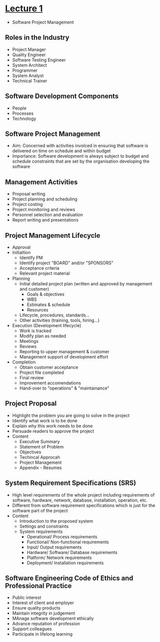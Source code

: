 # [Lecture 1](README.md)

-   Software Project Management

## Roles in the Industry

-   Project Manager
-   Quality Engineer
-   Software Testing Engineer
-   System Architect
-   Programmer
-   System Analyst
-   Technical Trainer



## Software Development Components

-   People
-   Processes
-   Technology



## Software Project Management

-   Aim: Concerned with activities involced in ensuring that software is delivered on time on schedule and within budget
-   Importance: Software development is always subject to budget and schedule constraints that are set by the organisation developing the software



## Management Activities

-   Proposal writing
-   Project planning and scheduling
-   Project costing
-   Project monitoring and reviews
-   Personnel selection and evaluation
-   Report writing and presentations



## Project Management Lifecycle

-   Approval
-   Initialtion
    -   Identify PM
    -   Identify project "BOARD" and/or "SPONSORS"
    -   Acceptance criteria
    -   Relevant project material
-   Planning
    -   Initial detailed project plan (written and approved by management and customer)
        -   Goals & objectives
        -   WBS
        -   Estimates & schedule
        -   Resources
    -   Lifecycle, procedures, standards...
    -   Other activities (training, tools, hiring...)
-   Execution (Development lifecycle)
    -   Work is tracked
    -   Modify plan as needed
    -   Meetings
    -   Reviews
    -   Reporting to upper management & customer
    -   Management support of development effort
-   Completion
    -   Obtain customer acceptance
    -   Project file completed
    -   Final review
    -   Improvement accomendations
    -   Hand-over to "operations" & "maintainance"



## Project Proposal

-   Highlight the problem you are going to solve in the project
-   Identify what work is to be done
-   Explain why this work needs to be done
-   Persuade readers to approve the project
-   Content
    -   Executive Summary
    -   Statement of Problem
    -   Objectives
    -   Techincal Approcah
    -   Project Management
    -   Appendix - Resumes



## System Requirement Specifications (SRS)

-   High level requirements of the whole project including requirements of software, hardware, network, database, installation, operation, etc.
-   Different from software requirement specifications which is just for the software part of the project
-   Content
    -   Introduction to the proposed system
    -   Settings and constraints
    -   System requirements
        -   Operational/ Process requirements
        -   Functional/ Non-functional requirements
        -   Input/ Output requirements
        -   Hardware/ Software/ Database requirements
        -   Platform/ Network requirements
        -   Deployment/ Installation requirements



## Software Engineering Code of Ethics and Professional Practice

-   Public interest
-   Interest of client and employer
-   Ensure quality products
-   Maintain integrity in judgement
-   MAnage software development ethically
-   Advance reputation of profession
-   Support colleagues
-   Participate in lifelong learning

